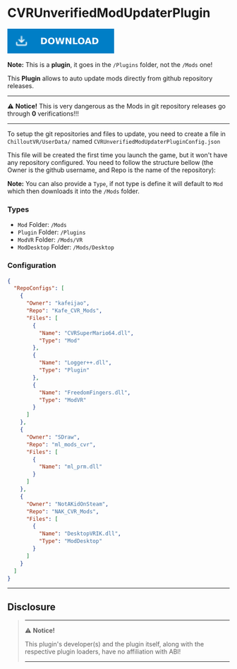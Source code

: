 # CVRUnverifiedModUpdaterPlugin

[![Download Latest CVRUnverifiedModUpdaterPlugin.dll](../.Resources/DownloadButtonEnabled.svg "Download Latest CVRUnverifiedModUpdaterPlugin.dll")](https://github.com/kafeijao/Kafe_CVR_Mods/releases/latest/download/CVRUnverifiedModUpdaterPlugin.dll)

**Note:** This is a **__plugin__**, it goes in the `/Plugins` folder, not the `/Mods` one!

This **Plugin** allows to auto update mods directly from github repository releases.

---
⚠️ **Notice!** This is very dangerous as the Mods in git repository releases go through **0** verifications!!!

---

To setup the git repositories and files to update, you need to create a file in `ChilloutVR/UserData/` named
`CVRUnverifiedModUpdaterPluginConfig.json`

This file will be created the first time you launch the game, but it won't have any repository configured. You need to
follow the structure bellow (the Owner is the github username, and Repo is the name of the repository):

**Note:** You can also provide a `Type`, if not type is define it will default to `Mod` which then downloads it into 
the `/Mods` folder.

### Types
- `Mod` Folder: `/Mods`
- `Plugin` Folder: `/Plugins`
- `ModVR` Folder: `/Mods/VR`
- `ModDesktop` Folder: `/Mods/Desktop`

### Configuration

```json
{
  "RepoConfigs": [
    {
      "Owner": "kafeijao",
      "Repo": "Kafe_CVR_Mods",
      "Files": [
        {
          "Name": "CVRSuperMario64.dll",
          "Type": "Mod"
        },
        {
          "Name": "Logger++.dll",
          "Type": "Plugin"
        },
        {
          "Name": "FreedomFingers.dll",
          "Type": "ModVR"
        }
      ]
    },
    {
      "Owner": "SDraw",
      "Repo": "ml_mods_cvr",
      "Files": [
        {
          "Name": "ml_prm.dll"
        }
      ]
    },
    {
      "Owner": "NotAKidOnSteam",
      "Repo": "NAK_CVR_Mods",
      "Files": [
        {
          "Name": "DesktopVRIK.dll",
          "Type": "ModDesktop"
        }
      ]
    }
  ]
}
```

---

## Disclosure

> ---
> ⚠️ **Notice!**
>
> This plugin's developer(s) and the plugin itself, along with the respective plugin loaders, have no affiliation with
> ABI!
>
> ---
